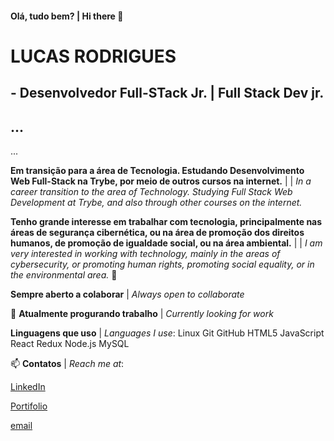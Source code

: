 #### Olá, tudo bem? | Hi there 👋

# LUCAS RODRIGUES
## - Desenvolvedor Full-STack Jr. | Full Stack Dev jr.

...
 -
...

__Em transição para a área de Tecnologia. Estudando Desenvolvimento Web Full-Stack na Trybe, por meio de outros cursos na internet.__ |
| _In a career transition to the area of Technology. Studying Full Stack Web Development at Trybe, and also through other courses on the internet._


__Tenho grande interesse em trabalhar com tecnologia, principalmente nas áreas de segurança cibernética, ou na área de promoção dos direitos humanos, de promoção de igualdade social, ou na área ambiental.__ |
| _I am very interested in working with technology, mainly in the areas of cybersecurity, or promoting human rights, promoting social equality, or in the environmental area._ 🌱


__Sempre aberto a colaborar__ | _Always open to collaborate_

:briefcase: __Atualmente progurando trabalho__ | _Currently looking for work_

__Linguagens que uso__ | _Languages I use_:
Linux Git GitHub HTML5 JavaScript React Redux Node.js MySQL

:mailbox: __Contatos__ | _Reach me at_:

[LinkedIn](https://www.linkedin.com/in/lucas-rodrigues-de-castro/)

[Portifolio](https://lucas-rodrigues0.github.io/portifolio/)

[email](lucas.movimento@gmail.com)


